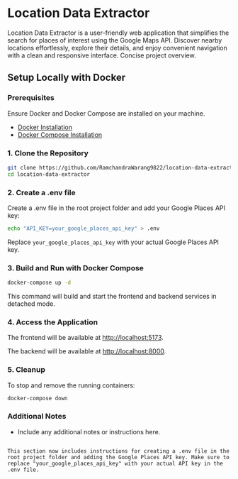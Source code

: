 # Location Data Extractor

Location Data Extractor is a user-friendly web application that simplifies the search for places of interest using the Google Maps API. Discover nearby locations effortlessly, explore their details, and enjoy convenient navigation with a clean and responsive interface. Concise project overview.

## Setup Locally with Docker

### Prerequisites

Ensure Docker and Docker Compose are installed on your machine.

- [Docker Installation](https://docs.docker.com/get-docker/)
- [Docker Compose Installation](https://docs.docker.com/compose/install/)

### 1. Clone the Repository

```bash
git clone https://github.com/RamchandraWarang9822/location-data-extractor
cd location-data-extractor
```

### 2. Create a .env file

Create a .env file in the root project folder and add your Google Places API key:

```bash
echo "API_KEY=your_google_places_api_key" > .env
```

Replace `your_google_places_api_key` with your actual Google Places API key.

### 3. Build and Run with Docker Compose

```bash
docker-compose up -d
```

This command will build and start the frontend and backend services in detached mode.

### 4. Access the Application

The frontend will be available at [http://localhost:5173](http://localhost:5173).

The backend will be available at [http://localhost:8000](http://localhost:8000).

### 5. Cleanup

To stop and remove the running containers:

```bash
docker-compose down
```

### Additional Notes

- Include any additional notes or instructions here.
```

This section now includes instructions for creating a .env file in the root project folder and adding the Google Places API key. Make sure to replace "your_google_places_api_key" with your actual API key in the .env file.